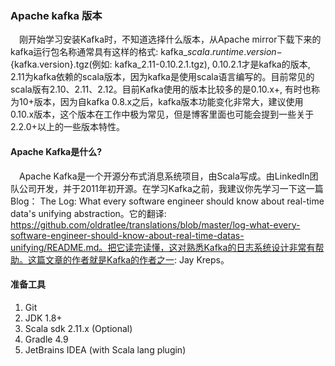 ### Apache kafka 版本
&ensp;&ensp;刚开始学习安装Kafka时，不知道选择什么版本，从Apache mirror下载下来的kafka运行包名称通常具有这样的格式: kafka_${scala.runtime.version}-${kafka.version}.tgz(例如: kafka_2.11-0.10.2.1.tgz), 0.10.2.1才是kafka的版本, 2.11为kafka依赖的scala版本，因为kafka是使用scala语言编写的。目前常见的scala版有2.10、2.11、2.12。目前Kafka使用的版本比较多的是0.10.x+, 有时也称为10+版本，因为自kafka 0.8.x之后，kafka版本功能变化非常大，建议使用0.10.x版本，这个版本在工作中极为常见，但是博客里面也可能会提到一些关于2.2.0+以上的一些版本特性。

#### Apache Kafka是什么?
&ensp;&ensp;Apache Kafka是一个开源分布式消息系统项目，由Scala写成。由LinkedIn团队公司开发，并于2011年初开源。在学习Kafka之前，我建议你先学习一下这一篇Blog： The Log: What every software engineer should know about real-time data's unifying abstraction。它的翻译: https://github.com/oldratlee/translations/blob/master/log-what-every-software-engineer-should-know-about-real-time-datas-unifying/README.md。把它读完读懂，这对熟悉Kafka的日志系统设计非常有帮助。这篇文章的作者就是Kafka的作者之一: Jay Kreps。

#### 准备工具
1. Git
2. JDK 1.8+
3. Scala sdk 2.11.x (Optional)
4. Gradle 4.9
5. JetBrains IDEA (with Scala lang plugin)
